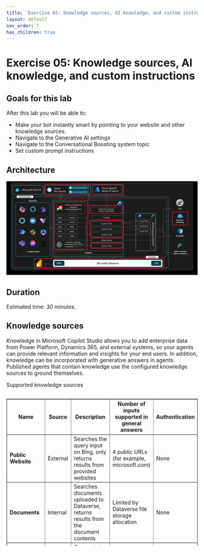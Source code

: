 ```yaml
---
title: 'Exercise 05: Knowledge sources, AI knowledge, and custom instructions'
layout: default
nav_order: 7
has_children: true
---
```


# Exercise 05: Knowledge sources, AI knowledge, and custom instructions


## Goals for this lab

After this lab you will be able to:  
- Make your bot instantly smart by pointing to your website and other knowledge sources. 
- Navigate to the Generative AI settings  
- Navigate to the Conversational Boosting system topic  
- Set custom prompt instructions

## Architecture

![a696ila5.jpg](../../media/a696ila5.jpg)

## Duration

Estimated time: *30 minutes*.

## Knowledge sources

Knowledge in Microsoft Copilot Studio allows you to add enterprise data from Power Platform, Dynamics 365, and external systems, so your agents can provide relevant information and insights for your end users. In addition, knowledge can be incorporated with generative answers in agents. Published agents that contain knowledge use the configured knowledge sources to ground themselves.

Supported knowledge sources


<div style="overflow-y: auto; max-height: 400px;">
    <table border="1" cellspacing="0" cellpadding="5">
        <thead>
            <tr>
                <th>Name</th>
                <th>Source</th>
                <th>Description</th>
                <th>Number of inputs supported in general answers</th>
                <th>Authentication</th>
            </tr>
        </thead>
        <tbody>
            <tr>
                <td><strong>Public Website</strong></td>
                <td>External</td>
                <td>Searches the query input on Bing, only returns results from provided websites</td>
                <td>4 public URLs (for example, microsoft.com)</td>
                <td>None</td>
            </tr>
            <tr>
                <td><strong>Documents</strong></td>
                <td>Internal</td>
                <td>Searches documents uploaded to Dataverse, returns results from the document contents</td>
                <td>Limited by Dataverse file storage allocation</td>
                <td>None</td>
            </tr>
            <tr>
                <td><strong>SharePoint</strong></td>
                <td>Internal</td>
                <td>Connects to a SharePoint URL, uses GraphSearch to return results</td>
                <td>4 URLs</td>
                <td>Copilot user's Microsoft Entra ID authentication</td>
            </tr>
            <tr>
                <td><strong>OneDrive for Business</strong></td>
                <td>Internal</td>
                <td>Connects to a OneDrive URL, uses GraphSearch to return results</td>
                <td>4 URLs</td>
                <td>Copilot user's Microsoft Entra ID authentication</td>
            </tr>
            <tr>
                <td><strong>Dataverse</strong></td>
                <td>Internal</td>
                <td>Connects to the connected Dataverse environment and uses retrieval-augmented generative technique</td>
                <td>Two Dataverse knowledge sources (and up to 15 tables per knowledge source)</td>
                <td>Copilot user's Microsoft Entra ID authentication</td>
            </tr>
            <tr>
                <td><strong>Enterprise data via graph connections</strong></td>
                <td>Internal</td>
                <td>Connects to the connected Dataverse environment and uses retrieval-augmented generative technique</td>
                <td>Two per custom copilot</td>
                <td>Copilot user's Microsoft Entra ID authentication</td>
            </tr>
        </tbody>
    </table>
</div>